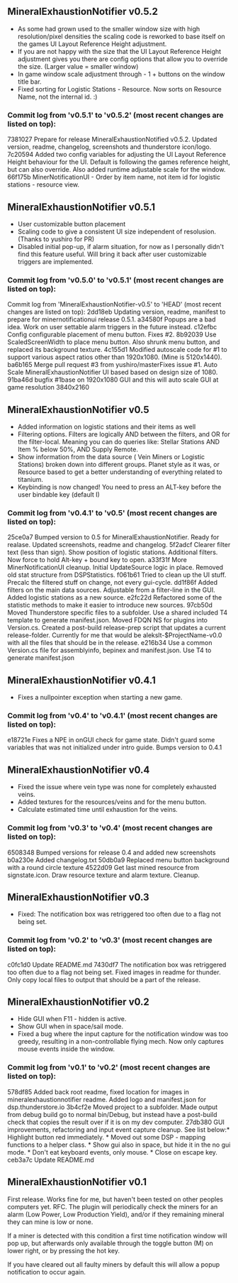 ﻿
## MineralExhaustionNotifier v0.5.2

* As some had grown used to the smaller window size with high resolution/pixel densities the scaling code is reworked to base itself on the games UI Layout Reference Height adjustment.
* If you are not happy with the size that the UI Layout Reference Height adjustment gives you there are config options that allow you to override the size. (Larger value = smaller window)
* In game window scale adjustment through - 1 + buttons on the window title bar.
* Fixed sorting for Logistic Stations - Resource. Now sorts on Resource Name, not the internal id. :)

### Commit log from 'v0.5.1' to 'v0.5.2' (most recent changes are listed on top):

7381027 Prepare for release MineralExhaustionNotified v0.5.2. Updated version, readme, changelog, screenshots and thunderstore icon/logo.
7c20594 Added two config variables for adjusting the UI Layout Reference Height behaviour for the UI. Default is following the games reference height, but can also override. Also added runtime adjustable scale for the window.
66f175b MinerNotificationUI - Order by item name, not item id for logistic stations - resource view.


## MineralExhaustionNotifier v0.5.1

* User customizable button placement
* Scaling code to give a consistent UI size independent of resolusion. (Thanks to yushiro for PR)
* Disabled initial pop-up, if alarm situation, for now as I personally didn't find this feature useful. Will bring it back after user customizable triggers are implemented.

### Commit log from 'v0.5.0' to 'v0.5.1' (most recent changes are listed on top):

Commit log from 'MineralExhaustionNotifier-v0.5' to 'HEAD' (most recent changes are listed on top):
2dd18eb	Updating version, readme, manifest to prepare for minernotificationui release 0.5.1.
a34580f	Popups are a bad idea. Work on user settable alarm triggers in the future instead.
c12efbc	Config configurable placement of menu button. Fixes #2.
8b92039	Use ScaledScreenWidth to place menu button. Also shrunk menu button, and replaced its background texture.
4c155d1	Modified autoscale code for #1 to support various aspect ratios other than 1920x1080. (Mine is 5120x1440).
ba6b165	Merge pull request #3 from yushiro/masterFixes issue #1. Auto Scale MineralExhaustionNotifier UI based based on design size of 1080.
91ba46d	bugfix #1base on 1920x1080 GUI and this will auto scale GUI at game resolution 3840x2160


## MineralExhaustionNotifier v0.5

* Added information on logistic stations and their items as well
* Filtering options. Filters are logically AND between the filters, and OR for the filter-local. Meaning you can do queries like: Stellar Stations AND Item % below 50%, AND Supply Remote.
* Show information from the data source ( Vein Miners or Logistic Stations) broken down into different groups. Planet style as it was, or Resource based to get a better understanding of everything related to titanium.
* Keybinding is now changed! You need to press an ALT-key before the user bindable key (default I)

### Commit log from 'v0.4.1' to 'v0.5' (most recent changes are listed on top):

25ce0a7 Bumped version to 0.5 for MineralExhaustionNotifier. Ready for realase. Updated screenshots, readme and changelog.
5f2adcf Clearer filter text (less than sign). Show position of logistic stations. Additional filters. Now force to hold Alt-key + bound key to open.
a33f31f More MinerNotificationUI cleanup. Initial UpdateSource logic in place. Removed old stat structure from DSPStatistics.
f061b61 Tried to clean up the UI stuff. Precalc the filtered stuff on change, not every gui-cycle.
dd1f86f Added filters on the main data sources. Adjustable from a filter-line in the GUI. Added logistic stations as a new source.
e2fc22d Refactored some of the statistic methods to make it easier to introduce new sources.
97cb50d Moved Thunderstore specific files to a subfolder. Use a shared included T4 template to generate manifest.json. Moved FDQN NS for plugins into Version.cs. Created a post-build release-prep script that updates a current release-folder. Currently for me that would be alekslt-$ProjectName-v0.0 with all the files that should be in the release.
e216b34 Use a common Version.cs file for assemblyinfo, bepinex and manifest.json. Use T4 to generate manifest.json


## MineralExhaustionNotifier v0.4.1

* Fixes a nullpointer exception when starting a new game.

### Commit log from 'v0.4' to 'v0.4.1' (most recent changes are listed on top):
e18721e Fixes a NPE in onGUI check for game state. Didn't guard some variables that was not initialized under intro guide. Bumps version to 0.4.1


## MineralExhaustionNotifier v0.4

* Fixed the issue where vein type was none for completely exhausted veins.
* Added textures for the resources/veins and for the menu button.
* Calculate estimated time until exhaustion for the veins.

### Commit log from 'v0.3' to 'v0.4' (most recent changes are listed on top):

6508348 Bumped versions for release 0.4 and added new screenshots
b0a230e Added changelog.txt
50db0a9 Replaced menu button background with a round circle texture
4522d09 Get last mined resource from signstate.icon. Draw resource texture and alarm texture. Cleanup.


## MineralExhaustionNotifier v0.3

* Fixed: The notification box was retriggered too often due to a flag not being set.

### Commit log from 'v0.2' to 'v0.3' (most recent changes are listed on top):

c0fc1d0 Update README.md
7430df7 The notification box was retriggered too often due to a flag not being set. Fixed images in readme for thunder. Only copy local files to output that should be a part of the release.



## MineralExhaustionNotifier v0.2

* Hide GUI when F11 - hidden is active.
* Show GUI when in space/sail mode.
* Fixed a bug where the input capture for the notification window was too greedy, resulting in a non-controllable flying mech. Now only captures mouse events inside the window.

### Commit log from 'v0.1' to 'v0.2' (most recent changes are listed on top):

578df85 Added back root readme, fixed location for images in mineralexhaustionnotifier readme. Added logo and manifest.json for dsp.thunderstore.io
3b4cf2e Moved project to a subfolder. Made output from debug build go to normal bin/Debug, but instead have a post-build check that copies the result over if it is on my dev computer.
27db380 GUI improvements, refactoring and input event capture cleanup. See list below:* Highlight button red immediately.
        * Moved out some DSP - mapping functions to a helper class.
        * Show gui also in space, but hide it in the no gui mode.
        * Don't eat keyboard events, only mouse.
        * Close on escape key.
ceb3a7c Update README.md



## MineralExhaustionNotifier v0.1

First release. Works fine for me, but haven't been tested on other peoples computers yet. RFC.
The plugin will periodically check the miners for an alarm (Low Power, Low Production Yield), and/or if they remaining mineral they can mine is low or none.

If a miner is detected with this condition a first time notification window will pop up, but afterwards only available through the toggle button (M) on lower right,
or by pressing the hot key.

If you have cleared out all faulty miners by default this will allow a popup notification to occur again.